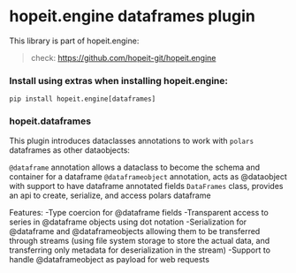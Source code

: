 # hopeit.engine dataframes plugin


This library is part of hopeit.engine:

> check: https://github.com/hopeit-git/hopeit.engine


### Install using extras when installing hopeit.engine:

```
pip install hopeit.engine[dataframes]
```

### hopeit.dataframes

This plugin introduces dataclasses annotations to work with `polars` dataframes
as other dataobjects:

`@dataframe` annotation allows a dataclass to become the schema and container for a dataframe
`@dataframeobject` annotation, acts as @dataobject with support to have dataframe annotated fields
`DataFrames` class, provides an api to create, serialize, and access polars dataframe

Features:
-Type coercion for @dataframe fields
-Transparent access to series in @dataframe objects using dot notation
-Serialization for @dataframe and @dataframeobjects allowing them to be transferred through streams (using file system storage to store the actual data, and transferring only metadata for deserialization in the stream)
-Support to handle @dataframeobject as payload for web requests
